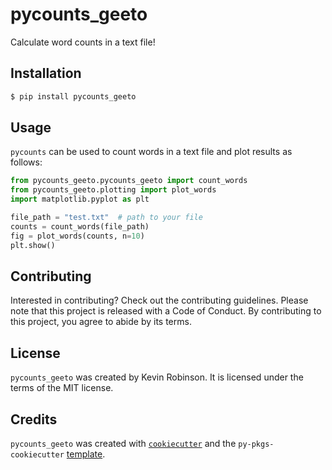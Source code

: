 # pycounts_geeto

Calculate word counts in a text file!

## Installation

```bash
$ pip install pycounts_geeto
```

## Usage

`pycounts` can be used to count words in a text file and plot results as follows:

```python
from pycounts_geeto.pycounts_geeto import count_words
from pycounts_geeto.plotting import plot_words
import matplotlib.pyplot as plt

file_path = "test.txt"  # path to your file
counts = count_words(file_path)
fig = plot_words(counts, n=10)
plt.show()
```

## Contributing

Interested in contributing? Check out the contributing guidelines. Please note that this project is released with a Code of Conduct. By contributing to this project, you agree to abide by its terms.

## License

`pycounts_geeto` was created by Kevin Robinson. It is licensed under the terms of the MIT license.

## Credits

`pycounts_geeto` was created with [`cookiecutter`](https://cookiecutter.readthedocs.io/en/latest/) and the `py-pkgs-cookiecutter` [template](https://github.com/py-pkgs/py-pkgs-cookiecutter).
